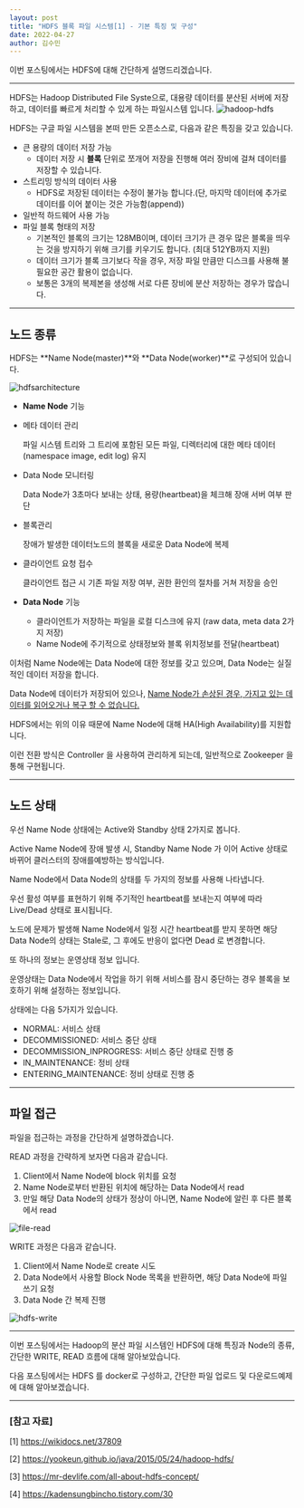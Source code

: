 ```yaml
---
layout: post
title: "HDFS 블록 파일 시스템[1] - 기본 특징 및 구성"
date: 2022-04-27
author: 김수민
---
```


이번 포스팅에서는 HDFS에 대해 간단하게 설명드리겠습니다.

------

HDFS는 Hadoop Distributed File Syste으로, 대용량 데이터를 분산된 서버에 저장하고, 데이터를 빠르게 처리할 수 있게 하는 파일시스템 입니다.
![hadoop-hdfs](https://user-images.githubusercontent.com/87166420/165899323-b7ff35ba-08e9-4677-b087-9134b995191f.jpg)

HDFS는 구글 파일 시스템을 본떠 만든 오픈소스로, 다음과 같은 특징을 갖고 있습니다.

- 큰 용량의 데이터 저장 가능
  - 데이터 저장 시 **블록** 단위로 쪼개어 저장을 진행해 여러 장비에 걸쳐 데이터를 저장할 수 있습니다.
- 스트리밍 방식의 데이터 사용
  - HDFS로 저장된 데이터는 수정이 불가능 합니다.(단, 마지막 데이터에 추가로 데이터를 이어 붙이는 것은 가능함(append))
- 일반적 하드웨어 사용 가능
- 파일 블록 형태의 저장
  - 기본적인 블록의 크기는 128MB이며, 데이터 크기가 큰 경우 많은 블록을 띄우는 것을 방지하기 위해 크기를 키우기도 합니다. (최대 512YB까지 지원)
  - 데이터 크기가 블록 크기보다 작을 경우, 저장 파일 만큼만 디스크를 사용해 불필요한 공간 활용이 없습니다.
  - 보통은 3개의 복제본을 생성해 서로 다른 장비에 분산 저장하는 경우가 많습니다.

---

## 노드 종류

HDFS는  **Name Node(master)**와 **Data Node(worker)**로 구성되어 있습니다.

![hdfsarchitecture](https://user-images.githubusercontent.com/87166420/165899369-f98e219b-48fb-46c4-87e3-632b8547478c.png)

-  **Name Node** 기능

  - 메타 데이터 관리

    파일 시스템 트리와 그 트리에 포함된 모든 파일, 디렉터리에 대한 메타 데이터(namespace image, edit log) 유지

  - Data Node 모니터링

    Data Node가 3초마다 보내는 상태, 용량(heartbeat)을 체크해 장애 서버 여부 판단

  - 블록관리

    장애가 발생한 데이터노드의 블록을 새로운 Data Node에 복제

  - 클라이언트 요청 접수

    클라이언트 접근 시 기존 파일 저장 여부, 권한 환인의 절차를 거쳐 저장을 승인

- **Data Node** 기능

  - 클라이언트가 저장하는 파일을 로컬 디스크에 유지 (raw data, meta data 2가지 저장)
  - Name Node에 주기적으로 상태정보와 블록 위치정보를 전달(heartbeat)

  

이처럼 Name Node에는 Data Node에 대한 정보를 갖고 있으며, Data Node는 실질적인 데이터 저장을 합니다.

Data Node에 데이터가 저장되어 있으나, <u>Name Node가 손상된 경우, 가지고 있는 데이터를 읽어오거나 복구 할 수 없습니다.</u>

HDFS에서는 위의 이유 때문에 Name Node에 대해 HA(High Availability)를 지원합니다.

이런 전환 방식은 Controller 을 사용하여 관리하게 되는데, 일반적으로 Zookeeper 을 통해 구현됩니다.

---

## 노드 상태

우선 Name Node 상태에는 Active와 Standby 상태 2가지로 봅니다.

Active Name Node에 장애 발생 시, Standby Name Node 가 이어 Active 상태로 바뀌어 클러스터의 장애를예방하는 방식입니다.



Name Node에서 Data Node의 상태를 두 가지의 정보를 사용해 나타냅니다.

우선 활성 여부를 표현하기 위해 주기적인 heartbeat를 보내는지 여부에 따라 Live/Dead 상태로 표시됩니다.

노드에 문제가 발생해 Name Node에서 일정 시간 heartbeat를 받지 못하면 해당 Data Node의 상태는 Stale로, 그 후에도 반응이 없다면 Dead 로 변경합니다.



또 하나의 정보는 운영상태 정보 입니다.

운영상태는 Data Node에서 작업을 하기 위해 서비스를 잠시 중단하는 경우 블록을 보호하기 위해 설정하는 정보입니다.

상태에는 다음 5가지가 있습니다.

- NORMAL: 서비스 상태
- DECOMMISSIONED: 서비스 중단 상태
- DECOMMISSION_INPROGRESS: 서비스 중단 상태로 진행 중
- IN_MAINTENANCE: 정비 상태
- ENTERING_MAINTENANCE: 정비 상태로 진행 중

---

## 파일 접근

파일을 접근하는 과정을 간단하게 설명하겠습니다.

READ 과정을 간략하게 보자면 다음과 같습니다.

1. Client에서 Name Node에 block 위치를 요청
2. Name Node로부터 반환된 위치에 해당하는 Data Node에서 read
3. 만일 해당 Data Node의 상태가 정상이 아니면, Name Node에 알린 후 다른 블록에서 read

![file-read](https://wikidocs.net/images/page/23582/%E1%84%89%E1%85%B3%E1%84%8F%E1%85%B3%E1%84%85%E1%85%B5%E1%86%AB%E1%84%89%E1%85%A3%E1%86%BA_2022-01-10_%E1%84%8B%E1%85%A9%E1%84%8C%E1%85%A5%E1%86%AB_10.41.49.png)



WRITE 과정은 다음과 같습니다.

1. Client에서 Name Node로 create 시도
2. Data Node에서 사용할 Block Node 목록을 반환하면, 해당 Data Node에 파일 쓰기 요청
3. Data Node 간 복제 진행

![hdfs-write](https://wikidocs.net/images/page/23582/%E1%84%89%E1%85%B3%E1%84%8F%E1%85%B3%E1%84%85%E1%85%B5%E1%86%AB%E1%84%89%E1%85%A3%E1%86%BA_2022-01-10_%E1%84%8B%E1%85%A9%E1%84%8C%E1%85%A5%E1%86%AB_10.40.00.png)

---

이번 포스팅에서는 Hadoop의 분산 파일 시스템인 HDFS에 대해 특징과 Node의 종류, 간단한 WRITE, READ 흐름에 대해 알아보았습니다.

다음 포스팅에서는 HDFS 를 docker로 구성하고, 간단한 파일 업로드 및 다운로드예제에 대해 알아보겠습니다.

---

### [참고 자료]

[1] https://wikidocs.net/37809

[2] https://yookeun.github.io/java/2015/05/24/hadoop-hdfs/

[3] https://mr-devlife.com/all-about-hdfs-concept/

[4] https://kadensungbincho.tistory.com/30
